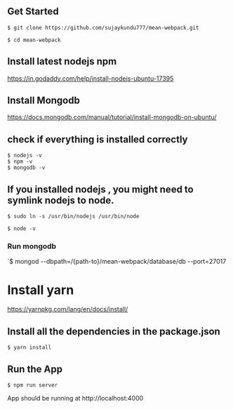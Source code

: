 
 ## Get Started

  `$ git clone https://github.com/sujaykundu777/mean-webpack.git`

  `$ cd mean-webpack`

## Install latest nodejs npm

https://in.godaddy.com/help/install-nodejs-ubuntu-17395

## Install Mongodb

https://docs.mongodb.com/manual/tutorial/install-mongodb-on-ubuntu/


## check if everything is installed correctly

```
$ nodejs -v
$ npm -v
$ mongodb -v
```

## If you installed nodejs , you might need to symlink nodejs to node.

`$ sudo ln -s /usr/bin/nodejs /usr/bin/node`

`$ node -v`

### Run mongodb

`$ mongod  --dbpath=/{path-to}/mean-webpack/database/db --port=27017

# Install yarn

https://yarnpkg.com/lang/en/docs/install/

## Install all the dependencies in the package.json

`$ yarn install`

## Run the App

`$ npm run server`

App should be running at http://localhost:4000
